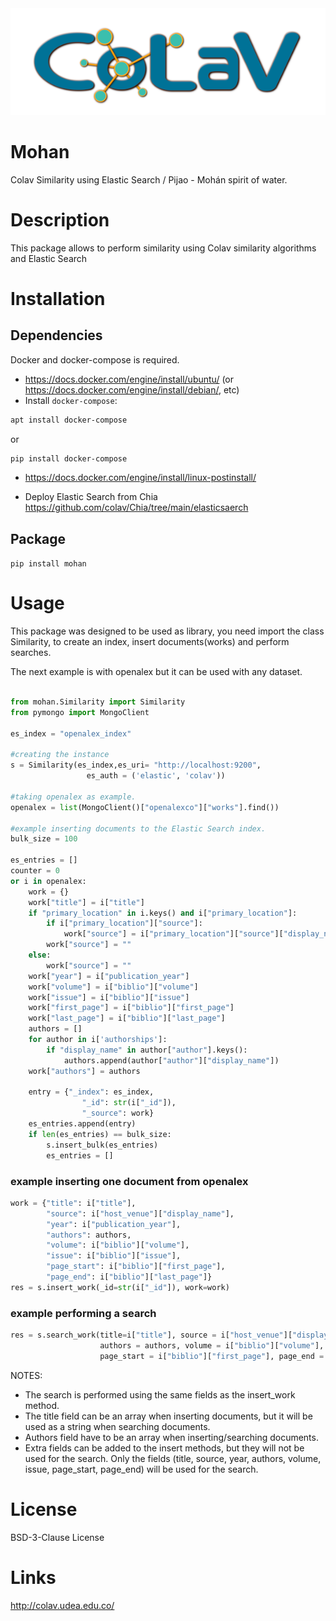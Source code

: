 <center><img src="https://raw.githubusercontent.com/colav/colav.github.io/master/img/Logo.png"/></center>

# Mohan
Colav Similarity using Elastic Search / Pijao - Mohán spirit of water.

# Description
This package allows to perform similarity using Colav similarity algorithms and Elastic Search

# Installation

## Dependencies
Docker and docker-compose is required.
* https://docs.docker.com/engine/install/ubuntu/ (or https://docs.docker.com/engine/install/debian/, etc)
* Install `docker-compose`:  
```bash
apt install docker-compose
```
or
```bash
pip install docker-compose
```

* https://docs.docker.com/engine/install/linux-postinstall/

* Deploy Elastic Search from Chia https://github.com/colav/Chia/tree/main/elasticsaerch


## Package
`pip install mohan`

# Usage
This package was designed to be used as library,
you need import the class Similarity, to create an index,
insert documents(works) and perform searches.

The next example is with openalex but it can be used with any dataset.

```py

from mohan.Similarity import Similarity
from pymongo import MongoClient

es_index = "openalex_index"

#creating the instance
s = Similarity(es_index,es_uri= "http://localhost:9200",
                 es_auth = ('elastic', 'colav'))

#taking openalex as example.
openalex = list(MongoClient()["openalexco"]["works"].find())

#example inserting documents to the Elastic Search index.
bulk_size = 100

es_entries = []
counter = 0
or i in openalex:
    work = {}
    work["title"] = i["title"]
    if "primary_location" in i.keys() and i["primary_location"]:
        if i["primary_location"]["source"]:
            work["source"] = i["primary_location"]["source"]["display_name"]
        work["source"] = ""
    else:
        work["source"] = ""
    work["year"] = i["publication_year"]
    work["volume"] = i["biblio"]["volume"]
    work["issue"] = i["biblio"]["issue"]
    work["first_page"] = i["biblio"]["first_page"]
    work["last_page"] = i["biblio"]["last_page"]
    authors = []
    for author in i['authorships']:
        if "display_name" in author["author"].keys():
            authors.append(author["author"]["display_name"])
    work["authors"] = authors
    
    entry = {"_index": es_index,
                "_id": str(i["_id"]),
                "_source": work}
    es_entries.append(entry)
    if len(es_entries) == bulk_size:
        s.insert_bulk(es_entries)
        es_entries = []
```
### example inserting one document from openalex
```py
work = {"title": i["title"],
        "source": i["host_venue"]["display_name"],
        "year": i["publication_year"],
        "authors": authors,
        "volume": i["biblio"]["volume"],
        "issue": i["biblio"]["issue"],
        "page_start": i["biblio"]["first_page"],
        "page_end": i["biblio"]["last_page"]}
res = s.insert_work(_id=str(i["_id"]), work=work)
```
### example performing a search

```py
res = s.search_work(title=i["title"], source = i["host_venue"]["display_name"], year = i["publication_year"],
                    authors = authors, volume = i["biblio"]["volume"], issue = i["biblio"]["issue"], 
                    page_start = i["biblio"]["first_page"], page_end = i["biblio"]["last_page"])

```

NOTES:
* The search is performed using the same fields as the insert_work method.
* The title field can be an array when inserting documents, but it will be used as a string when searching documents.
* Authors field have to be an array when inserting/searching documents.
* Extra fields can be added to the insert methods, but they will not be used for the search. Only the fields (title, source, year, authors, volume, issue, page_start, page_end) will be used for the search.

# License
BSD-3-Clause License

# Links
http://colav.udea.edu.co/




